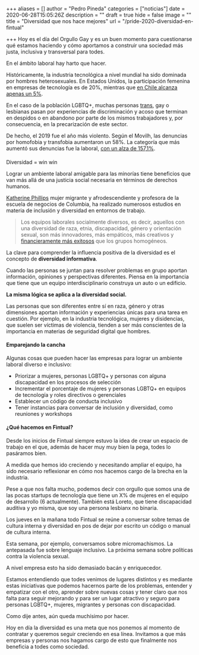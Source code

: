 +++
aliases = []
author = "Pedro Pineda"
categories = ["noticias"]
date = 2020-06-28T15:05:26Z
description = ""
draft = true
hide = false
image = ""
title = "Diversidad que nos hace mejores"
url = "/pride-2020-diversidad-en-fintual"

+++
Hoy es el día del Orgullo Gay y es un buen momento para cuestionarse qué estamos haciendo y cómo aportamos a construir una sociedad más justa, inclusiva y transversal para todes.

En el ámbito laboral hay harto que hacer.

Históricamente, la industria tecnológica a nivel mundial ha sido dominada por hombres heterosexuales. En Estados Unidos, la participación femenina en empresas de tecnología es de 20%, mientras que [en Chile alcanza apenas un 5%](https://www.latercera.com/tendencias/noticia/columna-genero-donde-estan-las-mujeres-computacion-tecnologia/289304/).

En el caso de la población LGBTQ+, muchas personas [trans](https://otdchile.org/situacion-de-las-personas-trans-en-chile/), gay o lesbianas pasan por experiencias de discriminación y acoso que terminan en despidos o en abandono por parte de los mismos trabajadores y, por consecuencia, en la precarización de este sector.

De hecho, el 2019 fue el año más violento. Según el Movilh, las denuncias por homofobia y transfobia aumentaron un 58%. La categoría que más aumentó sus denuncias fue la laboral, [con un alza de 157,1%](http://www.movilh.cl/documentacion/2019/Informe-Anual-DDHH-2018-Movilh.pdf).

####   
Diversidad = win win

Lograr un ambiente laboral amigable para las minorías tiene beneficios que van más allá de una justicia social necesaria en términos de derechos humanos.

[Katherine Phillips](https://www.youtube.com/watch?v=VYpTCinRTDg) mujer migrante y afrodescendiente y profesora de la escuela de negocios de Columbia, ha realizado numerosos estudios en materia de inclusión y diversidad en entornos de trabajo.

> Los equipos laborales socialmente diversos, es decir, aquellos con una diversidad de raza, etnia, discapacidad, género y orientación sexual, son más innovadores, más empáticos, más creativos y [financieramente más exitosos](https://www.mckinsey.com/business-functions/organization/our-insights/why-diversity-matters#) que los grupos homogéneos.

La clave para comprender la influencia positiva de la diversidad es el concepto de **diversidad informativa**.

Cuando las personas se juntan para resolver problemas en grupo aportan información, opiniones y perspectivas diferentes. Piensa en la importancia que tiene que un equipo interdisciplinario construya un auto o un edificio.

**La misma lógica se aplica a la diversidad social.**

Las personas que son diferentes entre sí en raza, género y otras dimensiones aportan información y experiencias únicas para una tarea en cuestión. Por ejemplo, en la industria tecnológica, mujeres y disidencias, que suelen ser víctimas de violencia, tienden a ser más conscientes de la importancia en materias de seguridad digital que hombres.

#### Emparejando la cancha

Algunas cosas que pueden hacer las empresas para lograr un ambiente laboral diverso e inclusivo:

* Priorizar a mujeres, personas LGBTQ+ y personas con alguna discapacidad en los procesos de selección
* Incrementar el porcentaje de mujeres y personas LGBTQ+ en equipos de tecnología y roles directivos o gerenciales
* Establecer un código de conducta inclusivo
* Tener instancias para conversar de inclusión y diversidad, como reuniones y workshops

#### ¿Qué hacemos en Fintual?

Desde los inicios de Fintual siempre estuvo la idea de crear un espacio de trabajo en el que, además de hacer muy muy bien la pega, todes lo pasáramos bien.

A medida que hemos ido creciendo y necesitando ampliar el equipo, ha sido necesario reflexionar en cómo nos hacemos cargo de la brecha en la industria.

Pese a que nos falta mucho, podemos decir con orgullo que somos una de las pocas startups de tecnología que tiene un X% de mujeres en el equipo de desarrollo (6 actualmente). También está Loreto, que tiene discapacidad auditiva y yo misma, que soy una persona lesbianx no binaria.

Los jueves en la mañana todo Fintual se reúne a conversar sobre temas de cultura interna y diversidad en pos de dejar por escrito un código o manual de cultura interna.

Esta semana, por ejemplo, conversamos sobre micromachismos. La antepasada fue sobre lenguaje inclusivo. La próxima semana sobre políticas contra la violencia sexual.

A nivel empresa esto ha sido demasiado bacán y enriquecedor.

Estamos entendiendo que todes venimos de lugares distintos y es mediante estas iniciativas que podemos hacernos parte de los problemas, entender y empatizar con el otro, aprender sobre nuevas cosas y tener claro que nos falta para seguir mejorando y para ser un lugar atractivo y seguro para personas LGBTQ+, mujeres, migrantes y personas con discapacidad.

Como dije antes, aún queda muchísimo por hacer.

Hoy en día la diversidad es una meta que nos ponemos al momento de contratar y queremos seguir creciendo en esa línea. Invitamos a que más empresas y personas nos hagamos cargo de esto que finalmente nos beneficia a todes como sociedad.
